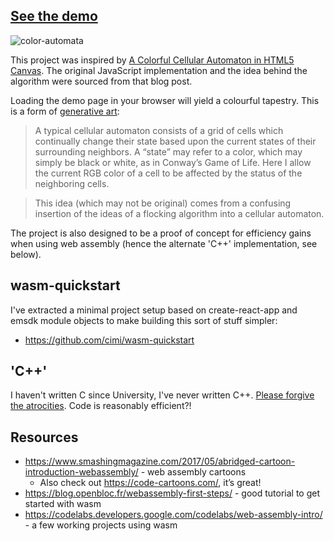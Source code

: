 ## [See the demo](http://cimi.io/color-automata)

![color-automata](https://github.com/cimi/color-automata/blob/master/public/color-automata.png)

This project was inspired by [A Colorful Cellular Automaton in HTML5 Canvas](http://rectangleworld.com/blog/archives/587). The original JavaScript implementation and the idea behind the algorithm were sourced from that blog post.

Loading the demo page in your browser will yield a colourful tapestry. This is a form of [generative art](https://en.wikipedia.org/wiki/Generative_art): 

> A typical cellular automaton consists of a grid of cells which continually change their state based upon the current states of their surrounding neighbors. A “state” may refer to a color, which may simply be black or white, as in Conway’s Game of Life. Here I allow the current RGB color of a cell to be affected by the status of the neighboring cells.

> This idea (which may not be original) comes from a confusing insertion of the ideas of a flocking algorithm into a cellular automaton.

The project is also designed to be a proof of concept for efficiency gains when using web assembly (hence the alternate 'C++' implementation, see below).

## wasm-quickstart 

I've extracted a minimal project setup based on create-react-app and emsdk module objects to make building this sort of stuff simpler:

* https://github.com/cimi/wasm-quickstart

## 'C++'

I haven't written C since University, I've never written C++. [Please forgive the atrocities](http://i0.kym-cdn.com/entries/icons/original/000/008/342/ihave.jpg). Code is reasonably efficient?!

## Resources

* https://www.smashingmagazine.com/2017/05/abridged-cartoon-introduction-webassembly/ - web assembly cartoons
    - Also check out https://code-cartoons.com/, it’s great!
* https://blog.openbloc.fr/webassembly-first-steps/ - good tutorial to get started with wasm
* https://codelabs.developers.google.com/codelabs/web-assembly-intro/ - a few working projects using wasm


